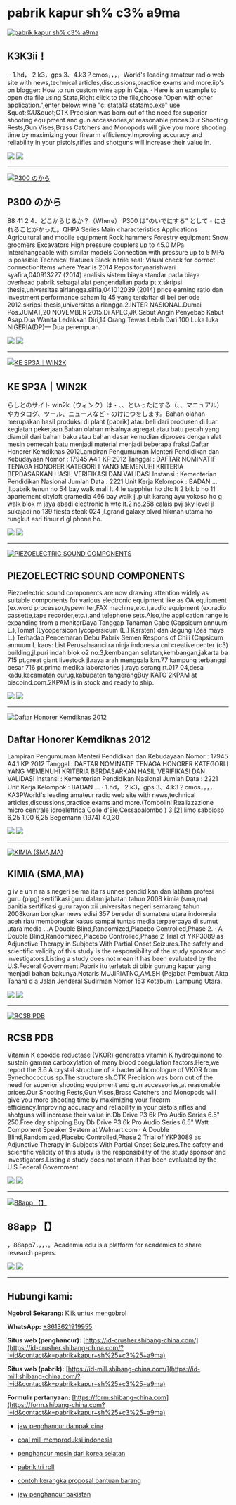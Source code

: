 # pabrik kapur sh% c3% a9ma

<a href="https://swt.shibang-china.com/?l=id&img&k=pabrik+kapur+sh%25+c3%25+a9ma" target="_blank">![pabrik kapur sh% c3% a9ma](http://static.shibang-china.com/all-800x300/152.jpg)</a>

## K3K3ii！
&nbsp;&#0183;&#32;1.hd， 2.k3，gps 3、4.k3？cmos，，，，World's leading amateur radio web site with news,technical articles,discussions,practice exams and more.iip's on blogger: How to run custom wine app in Caja.&nbsp;&#0183;&#32;Here is an example to open dta file using Stata,Right click to the file,choose &quot;Open with other application.&quot;,enter below: wine &quot;c: stata13 statamp.exe&quot; use \&quot;%U\&quot;CTK Precision was born out of the need for superior shooting equipment and gun accessories,at reasonable prices.Our Shooting Rests,Gun Vises,Brass Catchers and Monopods will give you more shooting time by maximizing your firearm efficiency.Improving accuracy and reliability in your pistols,rifles and shotguns will increase their value in.


<a href="https://whatsapp.shibangsoft.com/WhatsApp.php" target="_blank" title="WhatsApp">![](http://static.shibang-china.com/icon/whatsapp.png)</a> <a href="https://swt.shibang-china.com/?l=id&icon&k=pabrik+kapur+sh%25+c3%25+a9ma" target="_blank">![](http://static.shibang-china.com/icon/chat-id.png)</a>

---

<a href="https://swt.shibang-china.com/?l=id&img&k=pabrik+kapur+sh%25+c3%25+a9ma" target="_blank">![P300 のから](http://static.shibang-china.com/all-800x300/1349.jpg)</a>

## P300 のから
88 41 2 4．どこからじるか？（Where） P300 は“のいでにする” として・にされることがかった。QHPA Series Main characteristics Applications Agricultural and mobile equipment Rock hammers Forestry equipment Snow groomers Excavators High pressure couplers up to 45.0 MPa Interchangeable with similar models Connection with pressure up to 5 MPa is possible Technical features Black nitrile seal: Visual check for correct connectionItems where Year is 2014 Repositorynarishwari syafira,040913227 (2014) analisis sistem biaya standar pada biaya overhead pabrik sebagai alat pengendalian pada pt x.skripsi thesis,universitas airlangga.silfia,041012039 (2014) price earning ratio dan investment performance saham lq 45 yang terdaftar di bei periode 2012.skripsi thesis,universitas airlangga.2.INTER NASIONAL.Dumai Pos.JUMAT,20 NOVEMBER 2015.Di APEC,JK Sebut Angin Penyebab Kabut Asap.Dua Wanita Ledakkan Diri,14 Orang Tewas Lebih Dari 100 Luka luka NIGERIA(DP)— Dua perempuan.


<a href="https://whatsapp.shibangsoft.com/WhatsApp.php" target="_blank" title="WhatsApp">![](http://static.shibang-china.com/icon/whatsapp.png)</a> <a href="https://swt.shibang-china.com/?l=id&icon&k=pabrik+kapur+sh%25+c3%25+a9ma" target="_blank">![](http://static.shibang-china.com/icon/chat-id.png)</a>

---

<a href="https://swt.shibang-china.com/?l=id&img&k=pabrik+kapur+sh%25+c3%25+a9ma" target="_blank">![KE SP3A｜WIN2K](http://static.shibang-china.com/all-800x300/1297.jpg)</a>

## KE SP3A｜WIN2K
らしとのサイト win2k（ウィンク）は・、、といったにする（、、マニュアル）やカタログ、ツール、ニュースなど・のけにつをします。Bahan olahan merupakan hasil produksi di plant (pabrik) atau beli dari produsen di luar kegiatan pekerjaan.Bahan olahan misalnya agregat atau batu pecah yang diambil dari bahan baku atau bahan dasar kemudian diproses dengan alat mesin pemecah batu menjadi material menjadi beberapa fraksi.Daftar Honorer Kemdiknas 2012Lampiran Pengumuman Menteri Pendidikan dan Kebudayaan Nomor : 17945 A4.1 KP 2012 Tanggal : DAFTAR NOMINATIF TENAGA HONORER KATEGORI I YANG MEMENUHI KRITERIA BERDASARKAN HASIL VERIFIKASI DAN VALIDASI Instansi : Kementerian Pendidikan Nasional Jumlah Data : 2221 Unit Kerja Kelompok : BADAN …jl.pabrik tenun no 54 bay walk mall lt.4 le sapphier ho dtc lt 2 blk b no 11 apartement cityloft gramedia 466 bay walk jl.pluit karang ayu yokoso ho g walk blok m jaya abadi electronic h wtc lt.2 no.258 calais pvj sky level jl sukajadi no 139 fiesta steak 024 jl.grand galaxy blvrd hikmah utama ho rungkut asri timur rl gl phone ho.


<a href="https://whatsapp.shibangsoft.com/WhatsApp.php" target="_blank" title="WhatsApp">![](http://static.shibang-china.com/icon/whatsapp.png)</a> <a href="https://swt.shibang-china.com/?l=id&icon&k=pabrik+kapur+sh%25+c3%25+a9ma" target="_blank">![](http://static.shibang-china.com/icon/chat-id.png)</a>

---

<a href="https://swt.shibang-china.com/?l=id&img&k=pabrik+kapur+sh%25+c3%25+a9ma" target="_blank">![PIEZOELECTRIC SOUND COMPONENTS](http://static.shibang-china.com/all-800x300/1487.jpg)</a>

## PIEZOELECTRIC SOUND COMPONENTS
Piezoelectric sound components are now drawing attention widely as suitable components for various electronic equipment like as OA equipment (ex.word processor,typewriter,FAX machine,etc.),audio equipment (ex.radio cassette,tape recorder,etc.),and telephone sets.Also,the application range is expanding from a monitorDaya Tanggap Tanaman Cabe (Capsicum annuum L.),Tomat (Lycopersicon lycopersicum (L.) Karsten) dan Jagung (Zea mays L.) Terhadap Pencemaran Debu Pabrik Semen Respons of Chili (Capsicum annuum L.kaos: List Perusahaancitra ninja indonesia cni creative center (c3) building,jl.puri indah blok o2 no.3,kembangan selatan,kembangan,jakarta ba 715 pt.great giant livestock jl.raya arah menggala km.77 kampung terbanggi besar 716 pt.prima medika laboratories jl.raya serang rt.017 04,desa kadu,kecamatan curug,kabupaten tangerangBuy KATO 2KPAM at biscoind.com.2KPAM is in stock and ready to ship.


<a href="https://whatsapp.shibangsoft.com/WhatsApp.php" target="_blank" title="WhatsApp">![](http://static.shibang-china.com/icon/whatsapp.png)</a> <a href="https://swt.shibang-china.com/?l=id&icon&k=pabrik+kapur+sh%25+c3%25+a9ma" target="_blank">![](http://static.shibang-china.com/icon/chat-id.png)</a>

---

<a href="https://swt.shibang-china.com/?l=id&img&k=pabrik+kapur+sh%25+c3%25+a9ma" target="_blank">![Daftar Honorer Kemdiknas 2012](http://static.shibang-china.com/all-800x300/667.jpg)</a>

## Daftar Honorer Kemdiknas 2012
Lampiran Pengumuman Menteri Pendidikan dan Kebudayaan Nomor : 17945 A4.1 KP 2012 Tanggal : DAFTAR NOMINATIF TENAGA HONORER KATEGORI I YANG MEMENUHI KRITERIA BERDASARKAN HASIL VERIFIKASI DAN VALIDASI Instansi : Kementerian Pendidikan Nasional Jumlah Data : 2221 Unit Kerja Kelompok : BADAN …&nbsp;&#0183;&#32;1.hd， 2.k3，gps 3、4.k3？cmos，，，，KA3PWorld's leading amateur radio web site with news,technical articles,discussions,practice exams and more.(Tombolini Realizzazione micro centrale idroelettrica Colle d'Ele,Cessapalombo ) 3 [2] limo sabbioso 6,25 1,00 6,25 Begemann (1974) 40,30


<a href="https://whatsapp.shibangsoft.com/WhatsApp.php" target="_blank" title="WhatsApp">![](http://static.shibang-china.com/icon/whatsapp.png)</a> <a href="https://swt.shibang-china.com/?l=id&icon&k=pabrik+kapur+sh%25+c3%25+a9ma" target="_blank">![](http://static.shibang-china.com/icon/chat-id.png)</a>

---

<a href="https://swt.shibang-china.com/?l=id&img&k=pabrik+kapur+sh%25+c3%25+a9ma" target="_blank">![KIMIA (SMA,MA)](http://static.shibang-china.com/all-800x300/1465.jpg)</a>

## KIMIA (SMA,MA)
g iv e un n ra s negeri se ma ita rs unnes pendidikan dan latihan profesi guru (plpg) sertifikasi guru dalam jabatan tahun 2008 kimia (sma,ma) panitia sertifikasi guru rayon xii universitas negeri semarang tahun 2008koran bongkar news edisi 357 beredar di sumatera utara indonesia aceh riau membongkar kasus sampai tuntas media terpaercaya di sumut utara media …A Double Blind,Randomized,Placebo Controlled,Phase 2.&nbsp;&#0183;&#32;A Double Blind,Randomized,Placebo Controlled,Phase 2 Trial of YKP3089 as Adjunctive Therapy in Subjects With Partial Onset Seizures.The safety and scientific validity of this study is the responsibility of the study sponsor and investigators.Listing a study does not mean it has been evaluated by the U.S.Federal Government.Pabrik itu terletak di bibir gunung kapur yang menjadi bahan bakunya.Notaris MUJIRIATNO,AM.SH (Pejabat Pembuat Akta Tanah) d a Jalan Jenderal Sudirman Nomor 153 Kotabumi Lampung Utara.


<a href="https://whatsapp.shibangsoft.com/WhatsApp.php" target="_blank" title="WhatsApp">![](http://static.shibang-china.com/icon/whatsapp.png)</a> <a href="https://swt.shibang-china.com/?l=id&icon&k=pabrik+kapur+sh%25+c3%25+a9ma" target="_blank">![](http://static.shibang-china.com/icon/chat-id.png)</a>

---

<a href="https://swt.shibang-china.com/?l=id&img&k=pabrik+kapur+sh%25+c3%25+a9ma" target="_blank">![RCSB PDB](http://static.shibang-china.com/all-800x300/1488.jpg)</a>

## RCSB PDB
Vitamin K epoxide reductase (VKOR) generates vitamin K hydroquinone to sustain gamma carboxylation of many blood coagulation factors.Here,we report the 3.6 A crystal structure of a bacterial homologue of VKOR from Synechococcus sp.The structure sh.CTK Precision was born out of the need for superior shooting equipment and gun accessories,at reasonable prices.Our Shooting Rests,Gun Vises,Brass Catchers and Monopods will give you more shooting time by maximizing your firearm efficiency.Improving accuracy and reliability in your pistols,rifles and shotguns will increase their value in.Db Drive P3 6k Pro Audio Series 6.5&quot; 250.Free day shipping.Buy Db Drive P3 6k Pro Audio Series 6.5&quot; Watt Component Speaker System at Walmart.com&nbsp;&#0183;&#32;A Double Blind,Randomized,Placebo Controlled,Phase 2 Trial of YKP3089 as Adjunctive Therapy in Subjects With Partial Onset Seizures.The safety and scientific validity of this study is the responsibility of the study sponsor and investigators.Listing a study does not mean it has been evaluated by the U.S.Federal Government.


<a href="https://whatsapp.shibangsoft.com/WhatsApp.php" target="_blank" title="WhatsApp">![](http://static.shibang-china.com/icon/whatsapp.png)</a> <a href="https://swt.shibang-china.com/?l=id&icon&k=pabrik+kapur+sh%25+c3%25+a9ma" target="_blank">![](http://static.shibang-china.com/icon/chat-id.png)</a>

---

<a href="https://swt.shibang-china.com/?l=id&img&k=pabrik+kapur+sh%25+c3%25+a9ma" target="_blank">![88app 【】](http://static.shibang-china.com/all-800x300/191.jpg)</a>

## 88app 【】
，88app7，，，，。Academia.edu is a platform for academics to share research papers.

<a href="https://whatsapp.shibangsoft.com/WhatsApp.php" target="_blank" title="WhatsApp">![](http://static.shibang-china.com/icon/whatsapp.png)</a> <a href="https://swt.shibang-china.com/?l=id&icon&k=pabrik+kapur+sh%25+c3%25+a9ma" target="_blank">![](http://static.shibang-china.com/icon/chat-id.png)</a>

---
## Hubungi kami:

**Ngobrol Sekarang:** [Klik untuk mengobrol](https://swt.shibang-china.com?l=id&contact&k=pabrik+kapur+sh%25+c3%25+a9ma)

**WhatsApp:**  [+8613621919955](https://whatsapp.shibangsoft.com/WhatsApp.php)

**Situs web (penghancur):** [https://id-crusher.shibang-china.com/](https://id-crusher.shibang-china.com/?l=id&contact&k=pabrik+kapur+sh%25+c3%25+a9ma)

**Situs web (pabrik):** [https://id-mill.shibang-china.com/](https://id-mill.shibang-china.com/?l=id&contact&k=pabrik+kapur+sh%25+c3%25+a9ma)

**Formulir pertanyaan:** [https://form.shibang-china.com](https://form.shibang-china.com?l=id&contact&k=pabrik+kapur+sh%25+c3%25+a9ma)

* [jaw penghancur dampak cina](../43/jaw%20penghancur%20dampak%20cina.md)

* [coal mill memproduksi indonesia](../46/coal%20mill%20memproduksi%20indonesia.md)

* [penghancur mesin dari korea selatan](../46/penghancur%20mesin%20dari%20korea%20selatan.md)

* [pabrik tri roll](../50/pabrik%20tri%20roll.md)

* [contoh kerangka proposal bantuan barang](../45/contoh%20kerangka%20proposal%20bantuan%20barang.md)

* [jaw penghancur pakistan](../46/jaw%20penghancur%20pakistan.md)